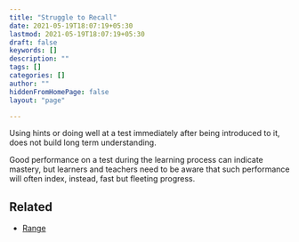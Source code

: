 ```yaml
---
title: "Struggle to Recall"
date: 2021-05-19T18:07:19+05:30
lastmod: 2021-05-19T18:07:19+05:30
draft: false
keywords: []
description: ""
tags: []
categories: []
author: ""
hiddenFromHomePage: false
layout: "page"

---
```


Using hints or doing well at a test immediately after being introduced to it, does not build long term understanding.

Good performance on a test during the learning process can indicate mastery, but learners and teachers need to be aware that such performance will often index, instead, fast but fleeting progress.

## Related
- [Range](/book-notes/range)